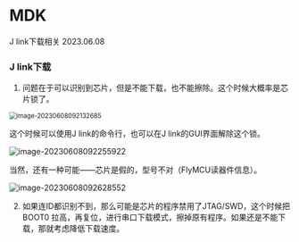 # MDK

J link下载相关						2023.06.08





### J link下载

1. 问题在于可以识别到芯片，但是不能下载，也不能擦除。这个时候大概率是芯片锁了。

<img src="https://gitee.com/Swiper_witty/caven_img/raw/master/img/202306080921754.png" alt="image-20230608092132685" style="zoom: 80%;" />

这个时候可以使用J link的命令行，也可以在J link的GUI界面解除这个锁。

![image-20230608092255922](https://gitee.com/Swiper_witty/caven_img/raw/master/img/202306080922000.png)



当然，还有一种可能——芯片是假的，型号不对（FlyMCU读器件信息）。

![image-20230608092628552](https://gitee.com/Swiper_witty/caven_img/raw/master/img/202306080926585.png)

2. 如果连ID都识别不到，那么可能是芯片的程序禁用了JTAG/SWD，这个时候把BOOT0 拉高，再复位，进行串口下载模式，擦掉原有程序。如果还是不能下载，那就考虑降低下载速度。